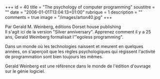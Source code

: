 +++
id = 40
title = "The psychology of computer programming"
soustitre = ""
date = "2006-01-01T13:04:13+01:00"
rubrique = 1
description = ""
comments = true
image = "/images/arton40.jpg"
+++

<div class="chapo">Par Gerald M. Weinberg, éditions Dorset house publishing</div>
Il s'agit ici de la version "Silver anniversary". Apprenez comment il y a 25 ans, Gerald Weimberg formalisait l'"egoless programming".

Dans un monde où les technologies naissent et meurent en quelques années, on s'aperçoit que les règles psychologiques qui régissent l'activité de programmation sont bien toujours les mêmes. 

Gerald Weinberg est une référence dans le monde de l'édition d'ouvrage sur le génie logiciel.